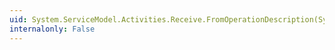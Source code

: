 ```yaml
---
uid: System.ServiceModel.Activities.Receive.FromOperationDescription(System.ServiceModel.Description.OperationDescription)
internalonly: False
---
```

